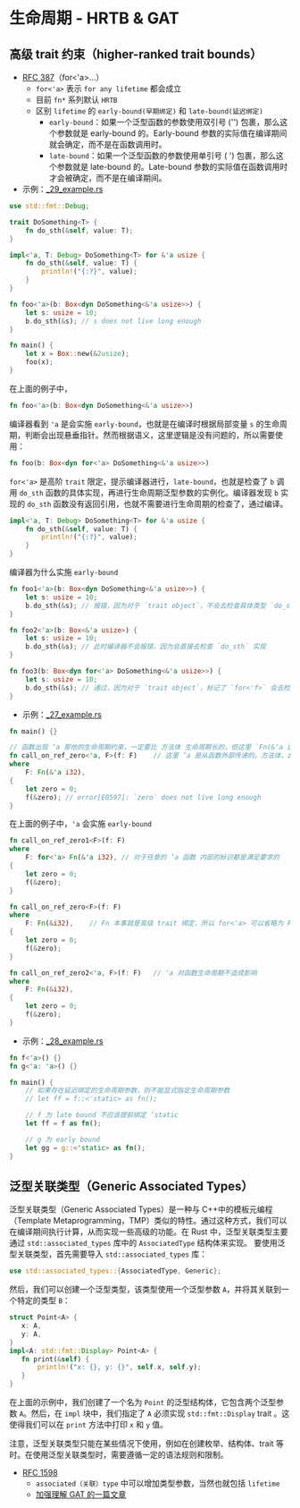 # 生命周期 - HRTB & GAT


## 高级 trait 约束（higher-ranked trait bounds）

- [RFC 387](https://rust-lang.github.io/rfcs/0387-higher-ranked-trait-bounds.html)（for<'a>...）
    - `for<'a>` 表示 `for any lifetime` 都会成立
    - 目前 `fn*` 系列默认 `HRTB`
    - 区别 `lifetime` 的 `early-bound(早期绑定)` 和 `late-bound(延迟绑定)`
        - `early-bound`：如果一个泛型函数的参数使用双引号 ('') 包裹，那么这个参数就是 early-bound 的。Early-bound 参数的实际值在编译期间就会确定，而不是在函数调用时。
        - `late-bound`：如果一个泛型函数的参数使用单引号 ( ') 包裹，那么这个参数就是 late-bound 的。Late-bound 参数的实际值在函数调用时才会被确定，而不是在编译期间。
- 示例：[_29_example.rs](./_29_example.rs)

```rust
use std::fmt::Debug;

trait DoSomething<T> {
    fn do_sth(&self, value: T);
}

impl<'a, T: Debug> DoSomething<T> for &'a usize {
    fn do_sth(&self, value: T) {
        println!("{:?}", value);
    }
}

fn foo<'a>(b: Box<dyn DoSomething<&'a usize>>) {
    let s: usize = 10;
    b.do_sth(&s); // s does not live long enough
}

fn main() {
    let x = Box::new(&2usize);
    foo(x);
}
```

在上面的例子中，


```rust
fn foo<'a>(b: Box<dyn DoSomething<&'a usize>>)
```

编译器看到 `'a` 是会实施 `early-bound`，也就是在编译时根据局部变量 `s` 的生命周期，判断会出现悬垂指针。然而根据语义，这里逻辑是没有问题的，所以需要使用：


```rust
fn foo(b: Box<dyn for<'a> DoSomething<&'a usize>>)
```

`for<'a>` 是高阶 `trait` 限定，提示编译器进行，`late-bound`，也就是检查了 `b` 调用 `do_sth` 函数的具体实现，再进行生命周期泛型参数的实例化。编译器发现 `b` 实现的 `do_sth` 函数没有返回引用，也就不需要进行生命周期的检查了，通过编译。


```rust
impl<'a, T: Debug> DoSomething<T> for &'a usize {
    fn do_sth(&self, value: T) {
        println!("{:?}", value);
    }
}
```

编译器为什么实施 `early-bound`


```rust
fn foo1<'a>(b: Box<dyn DoSomething<&'a usize>>) {
    let s: usize = 10;
    b.do_sth(&s); // 报错，因为对于 `trait object`，不会去检查具体类型 `do_sth` 实现
}

fn foo2<'a>(b: Box<&'a usize>) {
    let s: usize = 10;
    b.do_sth(&s); // 此时编译器不会报错，因为会直接去检查 `do_sth` 实现
}

fn foo3(b: Box<dyn for<'a> DoSomething<&'a usize>>) {
    let s: usize = 10;
    b.do_sth(&s); // 通过，因为对于 `trait object`，标记了 `for<'f>` 会去检查具体类型 `do_sth` 实现
}
```


- 示例：[_27_example.rs](./_27_example.rs)

```rust
fn main() {}

// 函数出现 ‘a 那他的生命周期约束，一定要比 方法体 生命周期长的，但这里 `Fn(&'a i32)` 约束了 zero 的生命周期长度
fn call_on_ref_zero<'a, F>(f: F)    // 这里 ’a 是从函数外部传递的。方法体，zero 使用是合规的。
where
    F: Fn(&'a i32),
{
    let zero = 0;
    f(&zero); // error[E0597]: `zero` does not live long enough
}
```
在上面的例子中，`'a` 会实施 `early-bound`

```rust
fn call_on_ref_zero1<F>(f: F)
where
    F: for<'a> Fn(&'a i32), // 对于任意的 ’a 函数 内部的标识都是满足要求的
{
    let zero = 0;
    f(&zero);
}

fn call_on_ref_zero<F>(f: F)
where
    F: Fn(&i32),    // Fn 本事就是高级 trait 绑定，所以 for<'a> 可以省略为 Fn(&i32)
{
    let zero = 0;
    f(&zero);
}

fn call_on_ref_zero2<'a, F>(f: F)   // 'a 对函数生命周期不造成影响
where
    F: Fn(&i32),
{
    let zero = 0;
    f(&zero);
}
```


- 示例：[_28_example.rs](./_28_example.rs)

```rust
fn f<'a>() {}
fn g<'a: 'a>() {}

fn main() {
    // 如果存在延迟绑定的生命周期参数，则不能显式指定生命周期参数
    // let ff = f::<'static> as fn();

    // f 为 late bound 不应该提前绑定 ‘static
    let ff = f as fn();

    // g 为 early bound
    let gg = g::<'static> as fn();
}

```

## 泛型关联类型（Generic Associated Types）


泛型关联类型（Generic Associated Types）是一种与 C++中的模板元编程（Template Metaprogramming，TMP）类似的特性。通过这种方式，我们可以在编译期间执行计算，从而实现一些高级的功能。在 Rust 中，泛型关联类型主要通过 `std::associated_types` 库中的 `AssociatedType` 结构体来实现。
要使用泛型关联类型，首先需要导入 `std::associated_types` 库：

```rust  
use std::associated_types::{AssociatedType, Generic};  
```
然后，我们可以创建一个泛型类型，该类型使用一个泛型参数 `A`，并将其关联到一个特定的类型 `B`：
```rust  
struct Point<A> {  
   x: A,  
   y: A,  
}
impl<A: std::fmt::Display> Point<A> {  
   fn print(&self) {  
       println!("x: {}, y: {}", self.x, self.y);  
   }  
}
```

在上面的示例中，我们创建了一个名为 `Point` 的泛型结构体，它包含两个泛型参数 `A`。然后，在 `impl` 块中，我们指定了 `A` 必须实现 `std::fmt::Display` trait 。这使得我们可以在 `print` 方法中打印 `x` 和 `y` 值。

注意，泛型关联类型只能在某些情况下使用，例如在创建枚举、结构体、trait 等时。在使用泛型关联类型时，需要遵循一定的语法规则和限制。
- [RFC 1598](https://rust-lang.github.io/rfcs/1598-generic_associated_types.html)
    - `associated（关联）type` 中可以增加类型参数，当然也就包括 `lifetime`
    - [加强理解 GAT 的一篇文章](https://sabrinajewson.org/blog/the-better-alternative-to-lifetime-gats)

